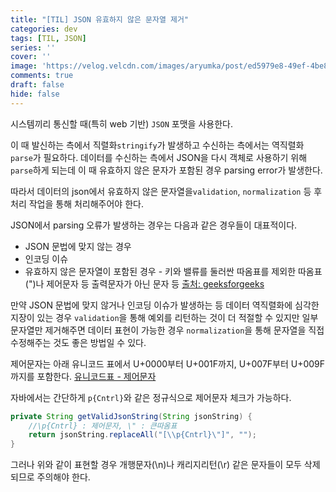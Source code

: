 ```yaml
---
title: "[TIL] JSON 유효하지 않은 문자열 제거"
categories: dev
tags: [TIL, JSON]
series: ''
cover: ''
image: 'https://velog.velcdn.com/images/aryumka/post/ed5979e8-49ef-4be8-9a1c-5b9203d2574f/image.png'
comments: true
draft: false
hide: false
---
```


시스템끼리 통신할 때(특히 web 기반) `JSON` 포맷을 사용한다.

이 때 발신하는 측에서 직렬화`stringify`가 발생하고 수신하는 측에서는 역직렬화`parse`가 필요하다.
데이터를 수신하는 측에서 JSON을 다시 객체로 사용하기 위해 `parse`하게 되는데 이 때 유효하지 않은 문자가 포함된 경우 parsing error가 발생한다.

따라서 데이터의 json에서 유효하지 않은 문자열을`validation`, `normalization` 등 후처리 작업을 통해 처리해주어야 한다.

JSON에서 parsing 오류가 발생하는 경우는 다음과 같은 경우들이 대표적이다.
 - JSON 문법에 맞지 않는 경우
 - 인코딩 이슈
 - 유효하지 않은 문자열이 포함된 경우 - 키와 밸류를 둘러싼 따옴표를 제외한 따옴표(")나 제어문자 등 출력문자가 아닌 문자 등
[출처: geeksforgeeks](https://www.geeksforgeeks.org/what-is-json-parsing-error-invalid-character/) 

만약 JSON 문법에 맞지 않거나 인코딩 이슈가 발생하는 등 데이터 역직렬화에 심각한 지장이 있는 경우 `validation`을 통해 예외를 리턴하는 것이 더 적절할 수 있지만 일부 문자열만 제거해주면 데이터 표현이 가능한 경우 `normalization`을 통해 문자열을 직접 수정해주는 것도 좋은 방법일 수 있다.

제어문자는 아래 유니코드 표에서 U+0000부터 U+001F까지, U+007F부터 U+009F까지를 포함한다.
[유니코드표 - 제어문자](https://en.wikipedia.org/wiki/List_of_Unicode_characters#Control_codes)

자바에서는 간단하게 `p{Cntrl}`와 같은 정규식으로 제어문자 체크가 가능하다.
```java
private String getValidJsonString(String jsonString) {
	//\p{Cntrl} : 제어문자, \" : 큰따옴표
	return jsonString.replaceAll("[\\p{Cntrl}\"]", "");
}
```

그러나 위와 같이 표현할 경우 개행문자(\n)나 캐리지리턴(\r) 같은 문자들이 모두 삭제되므로 주의해야 한다.

